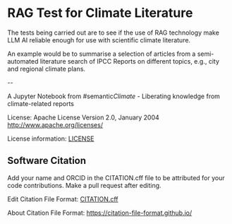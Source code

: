 # RAG Test for Climate Literature

The tests being carried out are to see if the use of RAG technology make LLM AI reliable enough for use with scientific climate literature.

An example would be to summarise a selection of articles from a semi-automated literature search of IPCC Reports on different topics, e.g., city and regional climate plans.

--

A Jupyter Notebook from #semantic*Climate* - Liberating knowledge from climate-related reports

License: Apache License Version 2.0, January 2004 http://www.apache.org/licenses/

License information: [LICENSE](LICENSE)

## Software Citation

Add your name and ORCID in the CITATION.cff file to be attributed for your code contributions. Make a pull request after editing.

Edit Citation File Format: [CITATION.cff](CITATION.cff)

About Citation File Format: https://citation-file-format.github.io/


